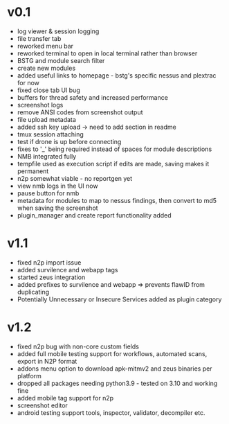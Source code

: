 # v0.1
- log viewer & session logging
- file transfer tab
- reworked menu bar
- reworked terminal to open in local terminal rather than browser
- BSTG and module search filter
- create new modules
- added useful links to homepage - bstg's specific nessus and plextrac for now
- fixed close tab UI bug 
- buffers for thread safety and increased performance
- screenshot logs
- remove ANSI codes from screenshot output
- file upload metadata
- added ssh key upload -> need to add section in readme
- tmux session attaching
- test if drone is up before connecting
- fixes to '_' being required instead of spaces for module descriptions
- NMB integrated fully
- tempfile used as execution script if edits are made, saving makes it permanent 
- n2p somewhat viable - no reportgen yet
- view nmb logs in the UI now
- pause button for nmb
- metadata for modules to map to nessus findings, then convert to md5 when saving the screenshot
- plugin_manager and create report functionality added
# v1.1
- fixed n2p import issue 
- added survilence and webapp tags 
- started zeus integration 
- added prefixes to survilence and webapp => prevents flawID from duplicating
- Potentially Unnecessary or Insecure Services added as plugin category
# v1.2
- fixed n2p bug with non-core custom fields 
- added full mobile testing support for workflows, automated scans, export in N2P format
- addons menu option to download apk-mitmv2 and zeus binaries per platform
- dropped all packages needing python3.9 - tested on 3.10 and working fine 
- added mobile tag support for n2p 
- screenshot editor 
- android testing support tools, inspector, validator, decompiler etc.